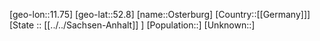 ﻿---
location: [52.8,11.75]
mapzoom: [7,12] 
mapmarker: city 
type: City
tags:
- geo/City


SpocWebEntityId: 33168
isDeleted: false
confidential: public

---
[geo-lon::11.75]
[geo-lat::52.8]
[name::Osterburg]
[Country::[[Germany]]]
[State :: [[../../Sachsen-Anhalt]] ]
[Population::]
[Unknown::]

